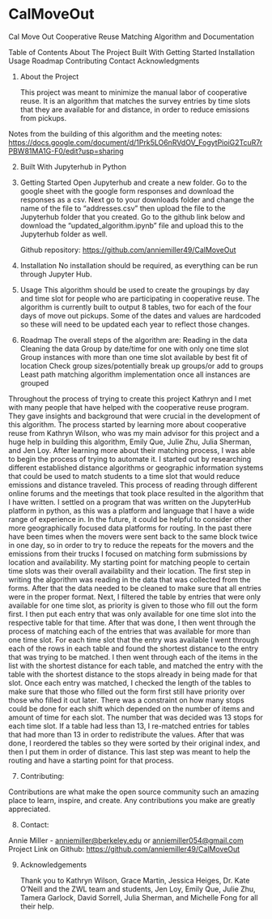 # CalMoveOut
Cal Move Out Cooperative Reuse Matching Algorithm and Documentation


Table of Contents
About The Project
Built With
Getting Started
Installation
Usage
Roadmap
Contributing
Contact
Acknowledgments



1. About the Project

	This project was meant to minimize the manual labor of cooperative reuse. It is an algorithm that matches the survey entries by time slots that they are available for and distance, in order to reduce emissions from pickups. 

Notes from the building of this algorithm and the meeting notes: https://docs.google.com/document/d/1Prk5LO6nRVdOV_FogytPioiG2TcuR7rPBW81MA1G-F0/edit?usp=sharing

2. Built With
Jupyterhub in Python


3. Getting Started
	Open Jupyterhub and create a new folder. Go to the google sheet with the google form responses and download the responses as a csv. Next go to your downloads folder and change the name of the file to “addresses.csv” then upload the file to the Jupyterhub folder that you created. Go to the github link below and download the “updated_algorithm.ipynb” file and upload this to the Jupyterhub folder as well. 

	Github repository: https://github.com/anniemiller49/CalMoveOut 


4. Installation
	No installation should be required, as everything can be run through Jupyter Hub. 

5. Usage
	This algorithm should be used to create the groupings by day and time slot for people who are participating in cooperative reuse. The algorithm is currently built to output 8 tables, two for each of the four days of move out pickups. Some of the dates and values are hardcoded so these will need to be updated each year to reflect those changes. 

6. Roadmap
The overall steps of the algorithm are:
Reading in the data
Cleaning the data
Group by date/time for one with only one time slot
Group instances with more than one time slot available by best fit of location
Check group sizes/potentially break up groups/or add to groups
Least path matching algorithm implementation once all instances are grouped

Throughout the process of trying to create this project Kathryn and I met with many people that have helped with the cooperative reuse program. They gave insights and background that were crucial in the development of this algorithm. The process started by learning more about cooperative reuse from Kathryn Wilson, who was my main advisor for this project and a huge help in building this algorithm, Emily Que, Julie Zhu, Julia Sherman, and Jen Loy. After learning more about their matching process, I was able to begin the process of trying to automate it. I started out by researching different established distance algorithms or geographic information systems that could be used to match students to a time slot that would reduce emissions and distance traveled. This process of reading through different online forums and the meetings that took place resulted in the algorithm that I have written. I settled on a program that was written on the JupyterHub platform in python, as this was a platform and language that I have a wide range of experience in. In the future, it could be helpful to consider other more geographically focused data platforms for routing. 
In the past there have been times when the movers were sent back to the same block twice in one day, so in order to try to reduce the repeats for the movers and the emissions from their trucks I focused on matching form submissions by location and availability. My starting point for matching people to certain time slots was their overall availability and their location. The first step in writing the algorithm was reading in the data that was collected from the forms. After that the data needed to be cleaned to make sure that all entries were in the proper format. Next, I filtered the table by entries that were only available for one time slot, as priority is given to those who fill out the form first.  I then put each entry that was only available for one time slot into the respective table for that time. After that was done, I then went through the process of matching each of the entries that was available for more than one time slot. For each time slot that the entry was available I went through each of the rows in each table and found the shortest distance to the entry that was trying to be matched. I then went through each of the items in the list with the shortest distance for each table, and matched the entry with the table with the shortest distance to the stops already in being made for that slot. Once each entry was matched, I checked the length of the tables to make sure that those who filled out the form first still have priority over those who filled it out later.  There was a constraint on how many stops could be done for each shift which depended on the number of items and amount of time for each slot. The number that was decided was 13 stops for each time slot. If a table had less than 13, I re-matched entries for tables that had more than 13 in order to redistribute the values. After that was done, I reordered the tables so they were sorted by their original index, and then I put them in order of distance. This last step was meant to help the routing and have a starting point for that process. 



7. Contributing:

Contributions are what make the open source community such an amazing place to learn, inspire, and create. Any contributions you make are greatly appreciated. 

8. Contact:

Annie Miller - anniemiller@berkeley.edu or anniemiller054@gmail.com 
Project Link on Github: https://github.com/anniemiller49/CalMoveOut 


9. Acknowledgements

	Thank you to Kathryn Wilson, Grace Martin, Jessica Heiges, Dr. Kate O’Neill and the ZWL team and students, Jen Loy,  Emily Que, Julie Zhu, Tamera Garlock,  David Sorrell, Julia Sherman, and Michelle Fong for all their help. 

